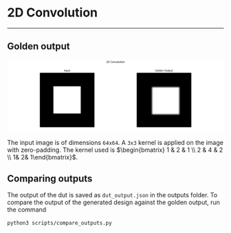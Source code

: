 # 2D Convolution

---

## Golden output

![conv2d](scripts/resources/Figure_1.png)

The input image is of dimensions `64x64`. A `3x3` kernel is applied on the image with zero-padding. The kernel used is $\begin{bmatrix} 1 & 2 & 1 \\ 2 & 4 & 2 \\ 1& 2& 1\end{bmatrix}$.

## Comparing outputs

The output of the dut is saved as `dut_output.json` in the outputs folder. To compare the output of the generated design against the golden output, run the command

```bash
python3 scripts/compare_outputs.py
```
